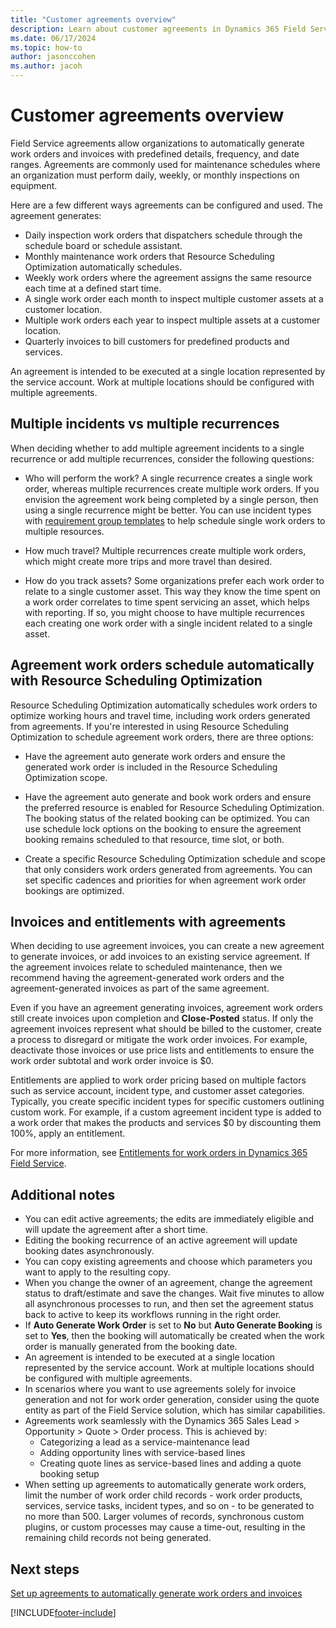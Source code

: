 ```yaml
---
title: "Customer agreements overview"
description: Learn about customer agreements in Dynamics 365 Field Service
ms.date: 06/17/2024
ms.topic: how-to
author: jasonccohen
ms.author: jacoh
---
```


# Customer agreements overview

Field Service agreements allow organizations to automatically generate work orders and invoices with predefined details, frequency, and date ranges. Agreements are commonly used for maintenance schedules where an organization must perform daily, weekly, or monthly inspections on equipment.

Here are a few different ways agreements can be configured and used. The agreement generates:

- Daily inspection work orders that dispatchers schedule through the schedule board or schedule assistant.
- Monthly maintenance work orders that Resource Scheduling Optimization automatically schedules.
- Weekly work orders where the agreement assigns the same resource each time at a defined start time.
- A single work order each month to inspect multiple customer assets at a customer location.
- Multiple work orders each year to inspect multiple assets at a customer location.
- Quarterly invoices to bill customers for predefined products and services.

An agreement is intended to be executed at a single location represented by the service account. Work at multiple locations should be configured with multiple agreements.

## Multiple incidents vs multiple recurrences

When deciding whether to add multiple agreement incidents to a single recurrence or add multiple recurrences, consider the following questions:

- Who will perform the work? A single recurrence creates a single work order, whereas multiple recurrences create multiple work orders. If you envision the agreement work being completed by a single person, then using a single recurrence might be better. You can use incident types with [requirement group templates](/dynamics365/field-service/multi-resource-scheduling-requirement-groups) to help schedule single work orders to multiple resources.

- How much travel? Multiple recurrences create multiple work orders, which might create more trips and more travel than desired.

- How do you track assets? Some organizations prefer each work order to relate to a single customer asset. This way they know the time spent on a work order correlates to time spent servicing an asset, which helps with reporting. If so, you might choose to have multiple recurrences each creating one work order with a single incident related to a single asset.

## Agreement work orders schedule automatically with Resource Scheduling Optimization

Resource Scheduling Optimization automatically schedules work orders to optimize working hours and travel time, including work orders generated from agreements. If you're interested in using Resource Scheduling Optimization to schedule agreement work orders, there are three options:

- Have the agreement auto generate work orders and ensure the generated work order is included in the Resource Scheduling Optimization scope.

- Have the agreement auto generate and book work orders and ensure the preferred resource is enabled for Resource Scheduling Optimization. The booking status of the related booking can be optimized. You can use schedule lock options on the booking to ensure the agreement booking remains scheduled to that resource, time slot, or both.

- Create a specific Resource Scheduling Optimization schedule and scope that only considers work orders generated from agreements. You can set specific cadences and priorities for when agreement work order bookings are optimized.

## Invoices and entitlements with agreements

When deciding to use agreement invoices, you can create a new agreement to generate invoices, or add invoices to an existing service agreement. If the agreement invoices relate to scheduled maintenance, then we recommend having the agreement-generated work orders and the agreement-generated invoices as part of the same agreement.

Even if you have an agreement generating invoices, agreement work orders still create invoices upon completion and **Close-Posted** status. If only the agreement invoices represent what should be billed to the customer, create a process to disregard or mitigate the work order invoices. For example, deactivate those invoices or use price lists and entitlements to ensure the work order subtotal and work order invoice is $0.

Entitlements are applied to work order pricing based on multiple factors such as service account, incident type, and customer asset categories. Typically, you create specific incident types for specific customers outlining custom work. For example, if a custom agreement incident type is added to a work order that makes the products and services $0 by discounting them 100%, apply an entitlement.

For more information, see [Entitlements for work orders in Dynamics 365 Field Service](work-order-entitlements.md).

## Additional notes

- You can edit active agreements; the edits are immediately eligible and will update the agreement after a short time.
- Editing the booking recurrence of an active agreement will update booking dates asynchronously.
- You can copy existing agreements and choose which parameters you want to apply to the resulting copy.
- When you change the owner of an agreement, change the agreement status to draft/estimate and save the changes. Wait five minutes to allow all asynchronous processes to run, and then set the agreement status back to active to keep its workflows running in the right order.
- If **Auto Generate Work Order** is set to **No** but **Auto Generate Booking** is set to **Yes**, then the booking will automatically be created when the work order is manually generated from the booking date.
- An agreement is intended to be executed at a single location represented by the service account. Work at multiple locations should be configured with multiple agreements.
- In scenarios where you want to use agreements solely for invoice generation and not for work order generation, consider using the quote entity as part of the Field Service solution, which has similar capabilities.
- Agreements work seamlessly with the Dynamics 365 Sales Lead > Opportunity > Quote > Order process. This is achieved by:  
  - Categorizing a lead as a service-maintenance lead
  - Adding opportunity lines with service-based lines
  - Creating quote lines as service-based lines and adding a quote booking setup
- When setting up agreements to automatically generate work orders, limit the number of work order child records - work order products, services, service tasks, incident types, and so on - to be generated to no more than 500. Larger volumes of records, synchronous custom plugins, or custom processes may cause a time-out, resulting in the remaining child records not being generated.

## Next steps

[Set up agreements to automatically generate work orders and invoices](set-up-customer-agreements.md)

[!INCLUDE[footer-include](../includes/footer-banner.md)]
